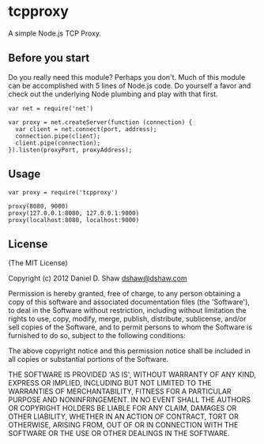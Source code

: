 # tcpproxy

A simple Node.js TCP Proxy.

## Before you start

Do you really need this module? Perhaps you don't. Much of this module can be accomplished with 5 lines of Node.js code. Do yourself a favor and check out the underlying Node plumbing and play with that first.

	var net = require('net')
	
	var proxy = net.createServer(function (connection) {
	  var client = net.connect(port, address);
	  connection.pipe(client);
	  client.pipe(connection);
	}).listen(proxyPort, proxyAddress);

## Usage

	var proxy = require('tcpproxy')
	
	proxy(8080, 9000)
	proxy(127.0.0.1:8080, 127.0.0.1:9000)
	proxy(localhost:8080, localhost:9000)

## License 

(The MIT License)

Copyright (c) 2012 Daniel D. Shaw <dshaw@dshaw.com>

Permission is hereby granted, free of charge, to any person obtaining
a copy of this software and associated documentation files (the
'Software'), to deal in the Software without restriction, including
without limitation the rights to use, copy, modify, merge, publish,
distribute, sublicense, and/or sell copies of the Software, and to
permit persons to whom the Software is furnished to do so, subject to
the following conditions:

The above copyright notice and this permission notice shall be
included in all copies or substantial portions of the Software.

THE SOFTWARE IS PROVIDED 'AS IS', WITHOUT WARRANTY OF ANY KIND,
EXPRESS OR IMPLIED, INCLUDING BUT NOT LIMITED TO THE WARRANTIES OF
MERCHANTABILITY, FITNESS FOR A PARTICULAR PURPOSE AND NONINFRINGEMENT.
IN NO EVENT SHALL THE AUTHORS OR COPYRIGHT HOLDERS BE LIABLE FOR ANY
CLAIM, DAMAGES OR OTHER LIABILITY, WHETHER IN AN ACTION OF CONTRACT,
TORT OR OTHERWISE, ARISING FROM, OUT OF OR IN CONNECTION WITH THE
SOFTWARE OR THE USE OR OTHER DEALINGS IN THE SOFTWARE.